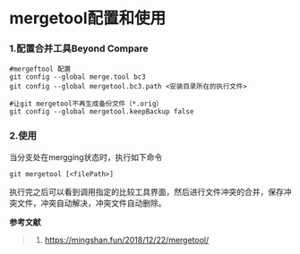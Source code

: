 # mergetool配置和使用

### 1.配置合并工具Beyond Compare

```shell
#mergeftool 配置
git config --global merge.tool bc3
git config --global mergetool.bc3.path <安装目录所在的执行文件>

#让git mergetool不再生成备份文件（*.orig）
git config --global mergetool.keepBackup false
```

### 2.使用

当分支处在mergging状态时，执行如下命令

```shell
git mergetool [<filePath>]
```

执行完之后可以看到调用指定的比较工具界面，然后进行文件冲突的合并，保存冲突文件，冲突自动解决，冲突文件自动删除。



**参考文献**

> 1. https://mingshan.fun/2018/12/22/mergetool/